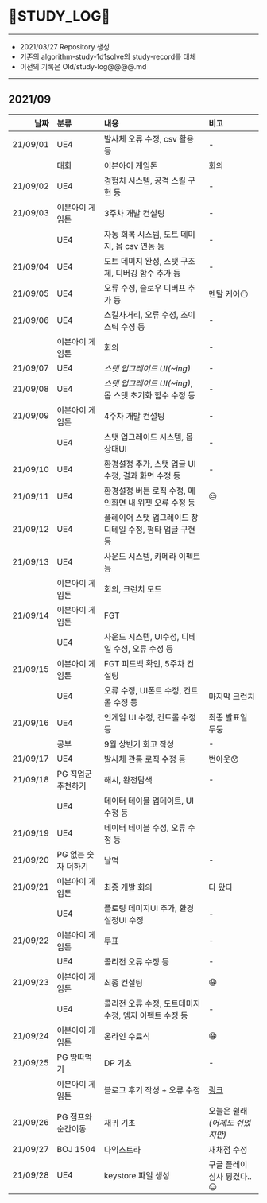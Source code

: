 # 📜STUDY_LOG📜
---
- 2021/03/27 Repository 생성
- 기존의 algorithm-study-1d1solve의 study-record를 대체
- 이전의 기록은 Old/study-log@@@@.md
---
## 2021/09

<div markdown="1">

|날짜|분류|내용|비고|
|----:|:----|:----|:----|
|21/09/01|UE4|발사체 오류 수정, csv 활용 등| - |
||대회|이븐아이 게임톤|회의|
|21/09/02|UE4|경험치 시스템, 공격 스킬 구현 등|-|
|21/09/03|이븐아이 게임톤|3주차 개발 컨설팅|-|
||UE4|자동 회복 시스템, 도트 데미지, 몹 csv 연동 등|-|
|21/09/04|UE4|도트 데미지 완성, 스탯 구조체, 디버깅 함수 추가 등|-|
|21/09/05|UE4|오류 수정, 슬로우 디버프 추가 등|멘탈 케어😶|
|21/09/06|UE4|스킬사거리, 오류 수정, 조이스틱 수정 등|-|
||이븐아이 게임톤|회의|-|
|21/09/07|UE4|*스탯 업그레이드 UI(~ing)*|-|
|21/09/08|UE4|*스탯 업그레이드 UI(~ing)*, 몹 스탯 초기화 함수 수정 등|-|
|21/09/09|이븐아이 게임톤|4주차 개발 컨설팅|-|
||UE4|스탯 업그레이드 시스템, 몹 상태UI |-|
|21/09/10|UE4|환경설정 추가, 스탯 업글 UI 수정, 결과 화면 수정 등|-|
|21/09/11|UE4|환경설정 버튼 로직 수정, 메인화면 내 위젯 오류 수정 등|😔|
|21/09/12|UE4|플레이어 스탯 업그레이드 창 디테일 수정, 평타 업글 구현 등||
|21/09/13|UE4|사운드 시스템, 카메라 이펙트 등||
||이븐아이 게임톤|회의, 크런치 모드||
|21/09/14|이븐아이 게임톤|FGT||
||UE4|사운드 시스템, UI수정, 디테일 수정, 오류 수정 등||
|21/09/15|이븐아이 게임톤|FGT 피드백 확인, 5주차 컨설팅||
||UE4|오류 수정, UI폰트 수정, 컨트롤 수정 등|마지막 크런치|
|21/09/16|UE4|인게임 UI 수정, 컨트롤 수정 등|최종 발표일 두둥|
||공부|9월 상반기 회고 작성|-|
|21/09/17|UE4|발사체 관통 로직 수정 등|번아웃😯|
|21/09/18|PG 직업군 추천하기|해시, 완전탐색| - |
||UE4|데이터 테이블 업데이트, UI 수정 등||
|21/09/19|UE4|데이터 테이블 수정, 오류 수정 등||
|21/09/20|PG 없는 숫자 더하기|날먹| - |
|21/09/21|이븐아이 게임톤|최종 개발 회의|다 왔다|
||UE4|플로팅 데미지UI 추가, 환경설정UI 수정|-|
|21/09/22|이븐아이 게임톤|투표| - |
||UE4|콜리전 오류 수정 등|-|
|21/09/23|이븐아이 게임톤|최종 컨설팅|😀|
||UE4|콜리전 오류 수정, 도트데미지 수정, 뎀지 이펙트 수정 등|-|
|21/09/24|이븐아이 게임톤|온라인 수료식|😀|
|21/09/25|PG 땅따먹기|DP 기초|-|
||이븐아이 게임톤|블로그 후기 작성 + 오류 수정|[링크](https://oriburger.tistory.com/entry/%EB%8C%80%ED%9A%8C-%EC%A0%9C-1%ED%9A%8C-%EC%9D%B4%EB%B8%90%EC%95%84%EC%9D%B4-%EA%B2%8C%EC%9E%84%ED%86%A4-%ED%9B%84%EA%B8%B0)|
|21/09/26|PG 점프와 순간이동|재귀 기초|오늘은 쉴래 ~~*(어제도 쉬었지만)*~~|
|21/09/27|BOJ 1504|다익스트라|재채점 수정|
|21/09/28|UE4|keystore 파일 생성| 구글 플레이 심사 튕겼다..😑 |
</div>
